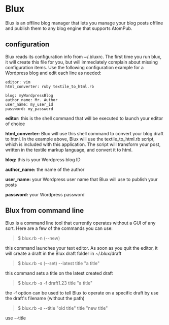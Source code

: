 # Blux
Blux is an offline blog manager that lets you manage your blog posts offline and publish them to any blog engine that supports AtomPub. 

## configuration
Blux reads its configuration info from  ~/.bluxrc. The first time you run blux, it will create this file for you, but will immediately complain about missing configuration items. Use the following configuration example for a Wordpress blog and edit each line as needed:

	editor: vim
	html_converter: ruby textile_to_html.rb
	
	blog: myWordpressBlog
	author_name: Mr. Author
	user_name: my_user_id
	password: my_password

**editor:** this is the shell command that will be executed to launch your editor of choice

**html_converter:** Blux will use this shell command to convert your blog draft to html. In the example above, Blux will use the textile_to_html.rb script, which is included with this application. The script will transform your post, written in the textile markup language, and convert it to html.

**blog:** this is your Wordpress blog ID

**author_name:** the name of the author

**user_name:** your Wordpress user name that Blux will use to publish your posts

**password:** your Wordpress password

## Blux from command line

Blux is a command line tool that currently operates without a GUI of any sort. Here are a few of the commands you can use:

> 	$ blux.rb -n  (--new)

this command launches your text editor. As soon as you quit the editor, it will create a draft in the Blux draft folder in ~/.blux/draft

> 	$ blux.rb -s (--set) --latest title "a title"

this command sets a title on the latest created draft

> 	$ blux.rb -s -f draft1.23 title "a title"

the -f <filename> option can be used to tell Blux to operate on a specific draft by use the draft's filename (without the path)

> 	$ blux.rb -s --title "old title" title "new title"

use --title <title> to tell Blux to operate on a draft with a specific title. In this case, blux will change the title of the "old title" draft to "new title"

> 	$ blux.rb -l (--list)

this command will list all your drafts, showing each draft by filename

> 	$ blux.rb -l --with-preview

use --with-preview when you want to show a small snippet of each draft during the listing

> 	$ blux.rb -l --details -f draft1.23

user --details to see each draft filename followed by the drafts attributes in JSON format when listing

> 	$ blux.rb -o (--out) -f draft1.23

this command will output the content of your draft to stdin

> 	$ blux.rb -c (--convert) --latest

this command will invoke the specified converter to convert your post to html

> 	$ blux.rb -e (--edit) --title "title 1"

use this command to edit a draft

> 	$ blux.rb -e -f draft1.23 --verbose

when using the --verbose option, Blux will output a lot of extra information to the screen as it works

